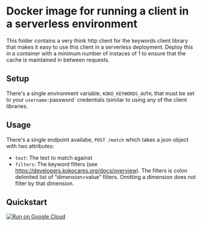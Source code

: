 # Docker image for running a client in a serverless environment

This folder contains a very think http client for the keywords client library
that makes it easy to use this client in a serverless deployment. Deploy this in
a container with a minimum number of instaces of 1 to ensure that the cache is
maintained in between requests. 

## Setup
There's a single environment variable, `KOKO_KEYWORDS_AUTH`, that must be set to
your `username:`password` credentials (similar to using any of the client
libraries.

## Usage
There's a single endpoint availabe, `POST /match` which takes a json object with
two attributes:

* `text`: The text to match against
* `filters`: The keyword filters
  (see https://developers.kokocares.org/docs/overview). The filters is colon delimited list of “dimension=value” filters. Omitting a dimension does not filter by that dimension.

## Quickstart

[![Run on Google Cloud](https://deploy.cloud.run/button.svg)](https://deploy.cloud.run)

